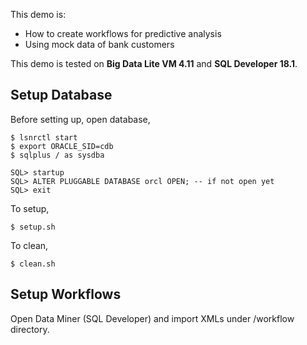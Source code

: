This demo is:

* How to create workflows for predictive analysis
* Using mock data of bank customers

This demo is tested on **Big Data Lite VM 4.11** and **SQL Developer 18.1**.

## Setup Database

Before setting up, open database,

    $ lsnrctl start
    $ export ORACLE_SID=cdb
    $ sqlplus / as sysdba

    SQL> startup
    SQL> ALTER PLUGGABLE DATABASE orcl OPEN; -- if not open yet
    SQL> exit

To setup,

    $ setup.sh

To clean,

    $ clean.sh

## Setup Workflows

Open Data Miner (SQL Developer) and import XMLs under /workflow directory.
